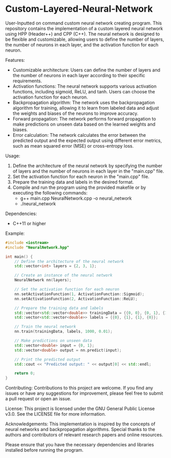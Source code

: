 # Custom-Layered-Neural-Network
User-Inputted on command custom neural network creating program.
This repository contains the implementation of a custom layered neural network using HPP (Header++) and CPP (C++). The neural network is designed to be flexible and customizable, allowing users to define the number of layers, the number of neurons in each layer, and the activation function for each neuron.

Features:
- Customizable architecture: Users can define the number of layers and the number of neurons in each layer according to their specific requirements.
- Activation functions: The neural network supports various activation functions, including sigmoid, ReLU, and tanh. Users can choose the activation function for each neuron.
- Backpropagation algorithm: The network uses the backpropagation algorithm for training, allowing it to learn from labeled data and adjust the weights and biases of the neurons to improve accuracy.
- Forward propagation: The network performs forward propagation to make predictions on unseen data based on the learned weights and biases.
- Error calculation: The network calculates the error between the predicted output and the expected output using different error metrics, such as mean squared error (MSE) or cross-entropy loss.

Usage:
1. Define the architecture of the neural network by specifying the number of layers and the number of neurons in each layer in the "main.cpp" file.
2. Set the activation function for each neuron in the "main.cpp" file.
3. Prepare the training data and labels in the desired format.
4. Compile and run the program using the provided makefile or by executing the following commands:
   - g++ main.cpp NeuralNetwork.cpp -o neural_network
   - ./neural_network

Dependencies:
- C++11 or higher

Example:
```cpp
#include <iostream>
#include "NeuralNetwork.hpp"

int main() {
    // Define the architecture of the neural network
    std::vector<int> layers = {2, 3, 1};

    // Create an instance of the neural network
    NeuralNetwork nn(layers);

    // Set the activation function for each neuron
    nn.setActivationFunction(1, ActivationFunction::Sigmoid);
    nn.setActivationFunction(2, ActivationFunction::ReLU);

    // Prepare the training data and labels
    std::vector<std::vector<double>> trainingData = {{0, 0}, {0, 1}, {1, 0}, {1, 1}};
    std::vector<std::vector<double>> labels = {{0}, {1}, {1}, {0}};

    // Train the neural network
    nn.train(trainingData, labels, 1000, 0.01);

    // Make predictions on unseen data
    std::vector<double> input = {0, 1};
    std::vector<double> output = nn.predict(input);

    // Print the predicted output
    std::cout << "Predicted output: " << output[0] << std::endl;

    return 0;
}
```

Contributing:
Contributions to this project are welcome. If you find any issues or have any suggestions for improvement, please feel free to submit a pull request or open an issue.

License:
This project is licensed under the GNU General Public License v3.0. See the LICENSE file for more information.

Acknowledgements:
This implementation is inspired by the concepts of neural networks and backpropagation algorithms. Special thanks to the authors and contributors of relevant research papers and online resources.

Please ensure that you have the necessary dependencies and libraries installed before running the program.
